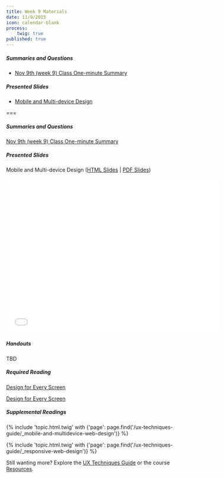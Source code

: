 ```yaml
---
title: Week 9 Materials
date: 11/9/2015
icon: calendar-blank
process:
    twig: true
published: true
---
```


##### Summaries and Questions
*   [Nov 9th (week 9) Class One-minute Summary](https://canvas.sfu.ca/courses/22099/discussion_topics/382633)

##### Presented Slides
*   [Mobile and Multi-device Design](http://slides.com/paulhibbitts/cmpt-363-153-slides-in-progress#/)  

===

<style>iframe.embedly-card{float:left;}</style>
##### Summaries and Questions
[Nov 9th (week 9) Class One-minute Summary](https://canvas.sfu.ca/courses/22099/discussion_topics/382633)

##### Presented Slides  
Mobile and Multi-device Design ([HTML Slides](http://slides.com/paulhibbitts/cmpt-363-153-slides-in-progress#/) | [PDF Slides](http://1drv.ms/1TNqz4z))

<div class="row">
  <div class="col s10">
    <div class="video-container"><iframe src="//slides.com/paulhibbitts/cmpt-363-153-slides-in-progress/embed" width="576" height="420" scrolling="no" frameborder="0" webkitallowfullscreen mozallowfullscreen allowfullscreen></iframe></div>
    </div>
  </div>

##### Handouts  
TBD

##### Required Reading  
[Design for Every Screen](http://shoobe01.blogspot.ca/2011/11/design-for-every-screen.html)
<div class="row"> <div class="col s10">
  <a class="embedly-card" href="http://shoobe01.blogspot.ca/2011/11/design-for-every-screen.html">Design for Every Screen</a>
<script async src="//cdn.embedly.com/widgets/platform.js" charset="UTF-8"></script></div></div>

##### Supplemental Readings
{% include 'topic.html.twig' with {'page': page.find('/ux-techniques-guide/_mobile-and-multidevice-web-design')} %}  

{% include 'topic.html.twig' with {'page': page.find('/ux-techniques-guide/_responsive-web-design')} %}  

Still wanting more? Explore the [UX Techniques Guide](../../ux-techniques-guide) or the course [Resources](../../resources).  
